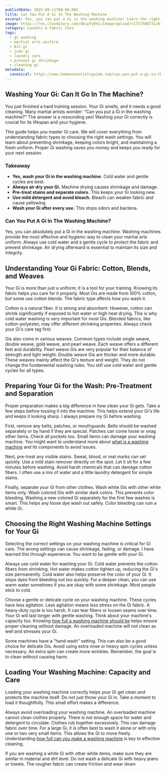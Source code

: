 ```yaml
---
publishDate: 2025-09-11T00:00:00Z
title: Can You Put A Gi In The Washing Machine
excerpt: Yes, you can put a Gi in the washing machine! Learn the right way to wash your martial arts uniform, prevent shrinking, and maintain its longevity with our comprehensive guide.
image: https://res.cloudinary.com/dbcpfy04c/image/upload/v1757508731/blog_image_1757508731_daufne.webp
category: Laundry & Fabric Care
tags:
  - gi washing
  - martial arts uniform
  - BJJ gi
  - judo gi
  - laundry care
  - prevent gi shrinkage
  - cleaning gi
metadata:
  canonical: https://www.homeessentialsguide.com/can-you-put-a-gi-in-the-washing-machine
---
```


## Washing Your Gi: Can It Go In The Machine?

You just finished a hard training session. Your Gi smells, and it needs a good cleaning. Many martial artists wonder: "Can you put a Gi in the washing machine?" The answer is a resounding yes! Washing your Gi correctly is crucial for its lifespan and your hygiene.

This guide helps you master Gi care. We will cover everything from understanding fabric types to choosing the right wash settings. You will learn about preventing shrinkage, keeping colors bright, and maintaining a fresh uniform. Proper Gi washing saves you money and keeps you ready for your next session.

### Takeaway

*   **Yes, wash your Gi in the washing machine.** Cold water and gentle cycles are best.
*   **Always air dry your Gi.** Machine drying causes shrinkage and damage.
*   **Pre-treat stains and separate colors.** This keeps your Gi looking new.
*   **Use mild detergent and avoid bleach.** Bleach can weaken fabric and cause yellowing.
*   **Wash your Gi after every use.** This stops odors and bacteria.

### Can You Put A Gi In The Washing Machine?

Yes, you can absolutely put a Gi in the washing machine. Washing machines provide the most effective and hygienic way to clean your martial arts uniform. Always use cold water and a gentle cycle to protect the fabric and prevent shrinkage. Air drying afterward is essential to maintain its size and integrity.

## Understanding Your Gi Fabric: Cotton, Blends, and Weaves

Your Gi is more than just a uniform; it is a tool for your training. Knowing its fabric helps you care for it properly. Most Gis are made from 100% cotton, but some use cotton blends. The fabric type affects how you wash it.

Cotton is a natural fiber. It is strong and absorbent. However, cotton can shrink significantly if exposed to hot water or high heat drying. This is why cold water washing is very important for most Gis. Blended fabrics, like cotton-polyester, may offer different shrinking properties. Always check your Gi's care tag first.

Gis also come in various weaves. Common types include single weave, double weave, gold weave, and pearl weave. Each weave offers a different feel and durability. Pearl weave Gis are very popular for their balance of strength and light weight. Double weave Gis are thicker and more durable. These weaves mainly affect the Gi's texture and weight. They do not change the fundamental washing rules. You still use cold water and gentle cycles for all types.

## Preparing Your Gi for the Wash: Pre-Treatment and Separation

Proper preparation makes a big difference in how clean your Gi gets. Take a few steps before tossing it into the machine. This helps extend your Gi's life and keeps it looking sharp. I always prepare my Gi before washing.

First, remove any belts, patches, or mouthguards. Belts should be washed separately or by hand if they are special. Patches can come loose or snag other items. Check all pockets too. Small items can damage your washing machine. You might want to understand more about [what is a washing machine](https://homeessentialsguide.com/what-is-a-washing-machine) and its components to avoid issues.

Next, pre-treat any visible stains. Sweat, blood, or mat marks can set quickly. Use a mild stain remover directly on the spot. Let it sit for a few minutes before washing. Avoid harsh chemicals that can damage cotton fibers. I often use a mix of water and a little laundry detergent for simple stains.

Finally, separate your Gi from other clothes. Wash white Gis with other white items only. Wash colored Gis with similar dark colors. This prevents color bleeding. Washing a new colored Gi separately for the first few washes is smart. This helps any loose dye wash out safely. Color bleeding can ruin a white Gi.

## Choosing the Right Washing Machine Settings for Your Gi

Selecting the correct settings on your washing machine is critical for Gi care. The wrong settings can cause shrinkage, fading, or damage. I have learned this through experience. You want to be gentle with your Gi.

Always use cold water for washing your Gi. Cold water prevents the cotton fibers from shrinking. Hot water makes cotton tighten up, reducing the Gi's size permanently. Cold water also helps preserve the color of your Gi. It stops dyes from bleeding out too quickly. For a deeper clean, you can use warm water sometimes if you are okay with some shrinkage. Most people stick to cold.

Choose a gentle or delicate cycle on your washing machine. These cycles have less agitation. Less agitation means less stress on the Gi fabric. A heavy-duty cycle is too harsh. It can tear fibers or loosen seams over time. Your Gi will last longer with gentle washing. Think about your machine's capacity too. Knowing [how full a washing machine should be](https://homeessentialsguide.com/how-full-washing-machine-should-be) helps ensure proper cleaning without damage. An overloaded machine will not clean as well and stresses your Gi.

Some machines have a "hand wash" setting. This can also be a good choice for delicate Gis. Avoid using extra rinse or heavy spin cycles unless necessary. An extra spin can create more wrinkles. Remember, the goal is to clean without causing harm.

## Loading Your Washing Machine: Capacity and Care

Loading your washing machine correctly helps your Gi get clean and protects the machine itself. Do not just throw your Gi in. Take a moment to load it thoughtfully. This small effort makes a difference.

Always avoid overloading your washing machine. An overloaded machine cannot clean clothes properly. There is not enough space for water and detergent to circulate. Clothes rub together excessively. This can damage fabric over time. For a large Gi, it is often best to wash it alone or with only one or two very small items. This allows the Gi to move freely. Understanding [how full can you make a washing machine](https://homeessentialsguide.com/how-full-can-you-make-a-washing-machine) is key to effective cleaning.

If you are washing a white Gi with other white items, make sure they are similar in material and dirt level. Do not wash a delicate Gi with heavy jeans or towels. The rougher fabric can create friction and wear down